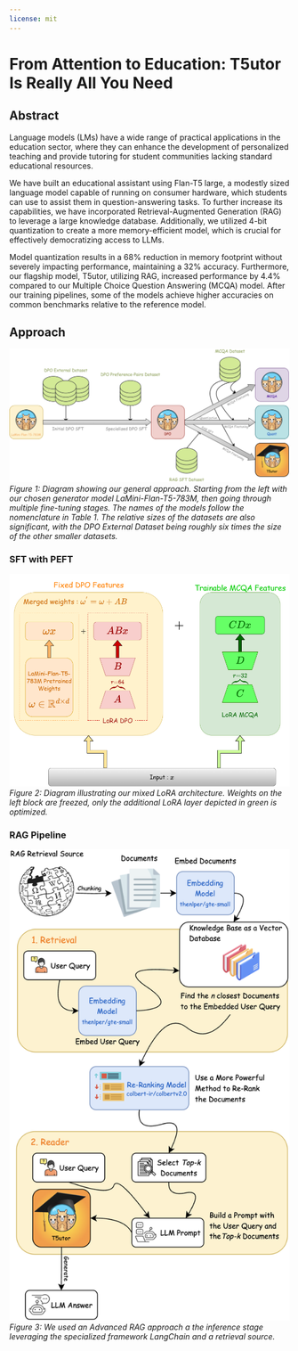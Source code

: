```yaml
---
license: mit
---
```

# From Attention to Education: T5utor Is Really All You Need

## Abstract
Language models (LMs) have a wide range of practical applications in the education sector, where they can enhance the development of personalized teaching and provide tutoring for student communities lacking standard educational resources.

We have built an educational assistant using Flan-T5 large, a modestly sized language model capable of running on consumer hardware, which students can use to assist them in question-answering tasks. To further increase its capabilities, we have incorporated Retrieval-Augmented Generation (RAG) to leverage a large knowledge database. Additionally, we utilized 4-bit quantization to create a more memory-efficient model, which is crucial for effectively democratizing access to LLMs.

Model quantization results in a 68% reduction in memory footprint without severely impacting performance, maintaining a 32% accuracy. Furthermore, our flagship model, T5utor, utilizing RAG, increased performance by 4.4% compared to our Multiple Choice Question Answering (MCQA) model. After our training pipelines, some of the models achieve higher accuracies on common benchmarks relative to the reference model.

## Approach
![Approach Diagram](./img/pipeline.png)  
*Figure 1: Diagram showing our general approach. Starting from the left with our chosen generator model LaMini-Flan-T5-783M, then going through multiple fine-tuning stages. The names of the models follow the nomenclature in Table 1. The relative sizes of the datasets are also significant, with the DPO External Dataset being roughly six times the size of the other smaller datasets.*

### SFT with PEFT
![Approach Diagram](./img/peft.png)
*Figure 2: Diagram illustrating our mixed LoRA architecture. Weights on the left block are freezed, only the additional LoRA layer depicted in green is optimized.*

### RAG Pipeline
![Approach Diagram](./img/rag_pipeline.png)
*Figure 3: We used an Advanced RAG approach a the inference stage leveraging the specialized framework LangChain and a retrieval source.*
